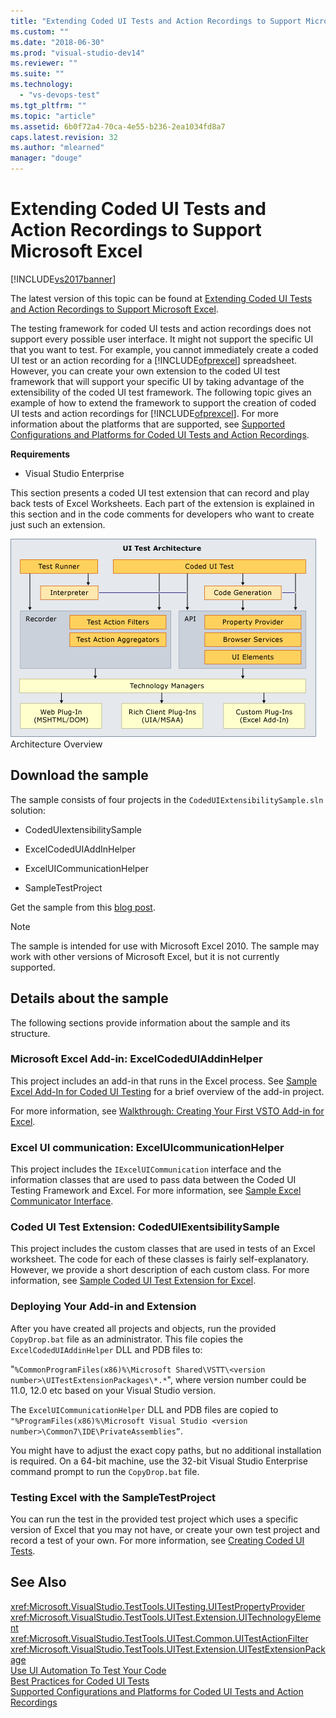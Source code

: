 ```yaml
---
title: "Extending Coded UI Tests and Action Recordings to Support Microsoft Excel | Microsoft Docs"
ms.custom: ""
ms.date: "2018-06-30"
ms.prod: "visual-studio-dev14"
ms.reviewer: ""
ms.suite: ""
ms.technology: 
  - "vs-devops-test"
ms.tgt_pltfrm: ""
ms.topic: "article"
ms.assetid: 6b0f72a4-70ca-4e55-b236-2ea1034fd8a7
caps.latest.revision: 32
ms.author: "mlearned"
manager: "douge"
---
```

# Extending Coded UI Tests and Action Recordings to Support Microsoft Excel
[!INCLUDE[vs2017banner](../includes/vs2017banner.md)]

The latest version of this topic can be found at [Extending Coded UI Tests and Action Recordings to Support Microsoft Excel](https://docs.microsoft.com/visualstudio/test/extending-coded-ui-tests-and-action-recordings-to-support-microsoft-excel).  
  
The testing framework for coded UI tests and action recordings does not support every possible user interface. It might not support the specific UI that you want to test. For example, you cannot immediately create a coded UI test or an action recording for a [!INCLUDE[ofprexcel](../includes/ofprexcel-md.md)] spreadsheet. However, you can create your own extension to the coded UI test framework that will support your specific UI by taking advantage of the extensibility of the coded UI test framework. The following topic gives an example of how to extend the framework to support the creation of coded UI tests and action recordings for [!INCLUDE[ofprexcel](../includes/ofprexcel-md.md)]. For more information about the platforms that are supported, see [Supported Configurations and Platforms for Coded UI Tests and Action Recordings](../test/supported-configurations-and-platforms-for-coded-ui-tests-and-action-recordings.md).  
  
 **Requirements**  
  
-   Visual Studio Enterprise  
  
 This section presents a coded UI test extension that can record and play back tests of Excel Worksheets. Each part of the extension is explained in this section and in the code comments for developers who want to create just such an extension.  
  
 ![UI Test Architecture](../test/media/ui-testarch.png "UI_TestArch")  
Architecture Overview  
  
## Download the sample  
 The sample consists of four projects in the `CodedUIExtensibilitySample.sln` solution:  
  
-   CodedUIextensibilitySample  
  
-   ExcelCodedUIAddInHelper  
  
-   ExcelUICommunicationHelper  
  
-   SampleTestProject  
  
 Get the sample from this [blog post](http://go.microsoft.com/fwlink/?LinkID=185592).  
  
> [!NOTE]
>  The sample is intended for use with Microsoft Excel 2010. The sample may work with other versions of Microsoft Excel, but it is not currently supported.  
  
## Details about the sample  
 The following sections provide information about the sample and its structure.  
  
### Microsoft Excel Add-in: ExcelCodedUIAddinHelper  
 This project includes an add-in that runs in the Excel process. See [Sample Excel Add-In for Coded UI Testing](../test/sample-excel-add-in-for-coded-ui-testing.md) for a brief overview of the add-in project.  
  
 For more information, see [Walkthrough: Creating Your First VSTO Add-in for Excel](http://msdn.microsoft.com/library/a855e2be-3ecf-4112-a7f5-ec0f7fad3b5f).  
  
### Excel UI communication: ExcelUIcommunicationHelper  
 This project includes the `IExcelUICommunication` interface and the information classes that are used to pass data between the Coded UI Testing Framework and Excel. For more information, see [Sample Excel Communicator Interface](../test/sample-excel-communicator-interface.md).  
  
### Coded UI Test Extension: CodedUIExentsibilitySample  
 This project includes the custom classes that are used in tests of an Excel worksheet. The code for each of these classes is fairly self-explanatory. However, we provide a short description of each custom class. For more information, see [Sample Coded UI Test Extension for Excel](../test/sample-coded-ui-test-extension-for-excel.md).  
  
### Deploying Your Add-in and Extension  
 After you have created all projects and objects, run the provided `CopyDrop.bat` file as an administrator. This file copies the `ExcelCodedUIAddinHelper` DLL and PDB files to:  
  
 "`%CommonProgramFiles(x86)%\Microsoft Shared\VSTT\<version number>\UITestExtensionPackages\*.*`", where version number could be 11.0, 12.0 etc based on your Visual Studio version.  
  
 The `ExcelUICommunicationHelper` DLL and PDB files are copied to `"%ProgramFiles(x86)%\Microsoft Visual Studio <version number>\Common7\IDE\PrivateAssemblies”`.  
  
 You might have to adjust the exact copy paths, but no additional installation is required. On a 64-bit machine, use the 32-bit Visual Studio Enterprise command prompt to run the `CopyDrop.bat` file.  
  
### Testing Excel with the SampleTestProject  
 You can run the test in the provided test project which uses a specific version of Excel that you may not have, or create your own test project and record a test of your own. For more information, see [Creating Coded UI Tests](../test/use-ui-automation-to-test-your-code.md#VerifyingCodeUsingCUITCreate).  
  
## See Also  
 <xref:Microsoft.VisualStudio.TestTools.UITesting.UITestPropertyProvider>   
 <xref:Microsoft.VisualStudio.TestTools.UITest.Extension.UITechnologyElement>   
 <xref:Microsoft.VisualStudio.TestTools.UITest.Common.UITestActionFilter>   
 <xref:Microsoft.VisualStudio.TestTools.UITest.Extension.UITestExtensionPackage>   
 [Use UI Automation To Test Your Code](../test/use-ui-automation-to-test-your-code.md)   
 [Best Practices for Coded UI Tests](../test/best-practices-for-coded-ui-tests.md)   
 [Supported Configurations and Platforms for Coded UI Tests and Action Recordings](../test/supported-configurations-and-platforms-for-coded-ui-tests-and-action-recordings.md)



